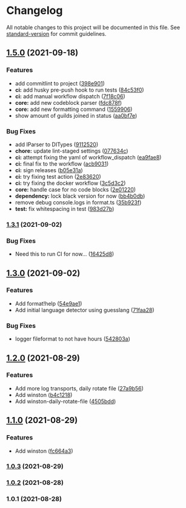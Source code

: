 # Changelog

All notable changes to this project will be documented in this file. See [standard-version](https://github.com/conventional-changelog/standard-version) for commit guidelines.

## [1.5.0](https://github.com/tatupesonen/formatbot/compare/v1.3.1...v1.5.0) (2021-09-18)


### Features

* add commitlint to project ([398e901](https://github.com/tatupesonen/formatbot/commit/398e9010ffad8c626e089830d284068ce1af14bf))
* **ci:** add husky pre-push hook to run tests ([84c53f0](https://github.com/tatupesonen/formatbot/commit/84c53f065b9390179b764e0296c2d35e08b654e5))
* **ci:** add manual workflow dispatch ([7f18c06](https://github.com/tatupesonen/formatbot/commit/7f18c06178bc1a5767634a5ee0adc78f87b912d2))
* **core:** add new codeblock parser ([fdc878f](https://github.com/tatupesonen/formatbot/commit/fdc878fb1f362088cad45dd1024abbd119df397e))
* **core:** add new formatting command ([1559906](https://github.com/tatupesonen/formatbot/commit/1559906d7197717fbf9e4c97e4e1e6ff170463af))
* show amount of guilds joined in status ([aa0bf7e](https://github.com/tatupesonen/formatbot/commit/aa0bf7e602616184ad5113d1fe610ae0a606ee56))


### Bug Fixes

* add IParser to DITypes ([9112520](https://github.com/tatupesonen/formatbot/commit/9112520e210fe69e8786753ce9b9f4994d99c651))
* **chore:** update lint-staged settings ([077634c](https://github.com/tatupesonen/formatbot/commit/077634c7b9d3b249b95ce010291003612ea57440))
* **ci:** attempt fixing the yaml of workflow_dispatch ([ea9fae8](https://github.com/tatupesonen/formatbot/commit/ea9fae8264eedf75670f55d285d961094ade828d))
* **ci:** final fix to the workflow ([acb9031](https://github.com/tatupesonen/formatbot/commit/acb9031707c372678a30cb956483f1e07994bc77))
* **ci:** sign releases ([b05e31a](https://github.com/tatupesonen/formatbot/commit/b05e31abe9a9481e4103f9c645d0252cb665a7a6))
* **ci:** try fixing test action ([2e83620](https://github.com/tatupesonen/formatbot/commit/2e836208adbf8540537d4fca3701e12ba3dc5abe))
* **ci:** try fixing the docker workflow ([3c5d3c2](https://github.com/tatupesonen/formatbot/commit/3c5d3c24161bd77e13041b69809f5745ae01743b))
* **core:** handle case for no code blocks ([2e01220](https://github.com/tatupesonen/formatbot/commit/2e01220ee798913fe89c3333ba2346325cdfa986))
* **dependency:** lock black version for now ([bb4b0db](https://github.com/tatupesonen/formatbot/commit/bb4b0dbb4003da1bf35c733ac0e5126f7bfb56b8))
* remove debug console.logs in format.ts ([35b923f](https://github.com/tatupesonen/formatbot/commit/35b923f6fd592bdd41d9e6690f6c9b9214a07dac))
* **test:** fix whitespacing in test ([983d27b](https://github.com/tatupesonen/formatbot/commit/983d27b7e9119cb2f903d69fd78a465a9c292b68))

### [1.3.1](https://github.com/tatupesonen/formatbot/compare/v1.3.0-fix-tensorflow...v1.3.1) (2021-09-02)


### Bug Fixes

* Need this to run CI for now... ([16425d8](https://github.com/tatupesonen/formatbot/commit/16425d8b1eea6ae88aa8376a3233f2da14efbfaf))

## [1.3.0](https://github.com/tatupesonen/formatbot/compare/v1.2.1...v1.3.0) (2021-09-02)


### Features

* Add format!help ([54e9ae1](https://github.com/tatupesonen/formatbot/commit/54e9ae1931bb56c89b42385a30a5fce24cda8f8e))
* Add initial language detector using guesslang ([71faa28](https://github.com/tatupesonen/formatbot/commit/71faa282cb732bfa0d6b956d91970572d52d4d06))


### Bug Fixes

* logger fileformat to not have hours ([542803a](https://github.com/tatupesonen/formatbot/commit/542803ab46fa81c81cdf95e728c556476665d02b))

## [1.2.0](https://github.com/tatupesonen/formatbot/compare/v1.1.0...v1.2.0) (2021-08-29)


### Features

* Add more log transports, daily rotate file ([27a9b56](https://github.com/tatupesonen/formatbot/commit/27a9b569d437bd196fd8f960b7576740f61fa3aa))
* Add winston ([b4c1218](https://github.com/tatupesonen/formatbot/commit/b4c1218c4ae3b6ad07b227dc1292fcfe4fd2688b))
* Add winston-daily-rotate-file ([4505bdd](https://github.com/tatupesonen/formatbot/commit/4505bddb2ffbeb1a68f9150cbd435d781f3107e7))

## [1.1.0](https://github.com/tatupesonen/formatbot/compare/v1.0.3...v1.1.0) (2021-08-29)


### Features

* Add winston ([fc664a3](https://github.com/tatupesonen/formatbot/commit/fc664a37a07323590b18a122c9fd2dc1719fcf10))

### [1.0.3](https://github.com/tatupesonen/formatbot/compare/v1.0.2...v1.0.3) (2021-08-29)

### [1.0.2](https://github.com/tatupesonen/formatbot/compare/v1.0.1...v1.0.2) (2021-08-28)

### 1.0.1 (2021-08-28)
